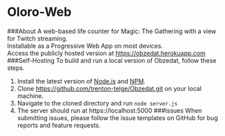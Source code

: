 # Oloro-Web
###About
A web-based life counter for Magic: The Gathering with a view for Twitch streaming.\
Installable as a Progressive Web App on most devices.     
Access the publicly hosted version at https://obzedat.herokuapp.com     
###Self-Hosting
To build and run a local version of Obzedat, follow these steps.
1. Install the latest version of [Node.js](https://nodejs.org/en/download/) and [NPM](https://www.npmjs.com/).
2. Clone https://github.com/trenton-telge/Obzedat.git on your local machine.
3. Navigate to the cloned directory and run `node server.js`
4. The server should run at https://localhost:5000
###Issues
When submitting issues, please follow the issue templates on GitHub for bug reports and feature requests.
